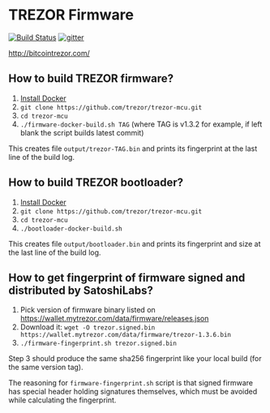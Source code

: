 # TREZOR Firmware

[![Build Status](https://travis-ci.org/trezor/trezor-mcu.svg?branch=master)](https://travis-ci.org/trezor/trezor-mcu) [![gitter](https://badges.gitter.im/trezor/community.svg)](https://gitter.im/trezor/community)

http://bitcointrezor.com/

## How to build TREZOR firmware?

1. <a href="https://docs.docker.com/engine/installation/">Install Docker</a>
2. `git clone https://github.com/trezor/trezor-mcu.git`
3. `cd trezor-mcu`
4. `./firmware-docker-build.sh TAG` (where TAG is v1.3.2 for example, if left blank the script builds latest commit)

This creates file `output/trezor-TAG.bin` and prints its fingerprint at the last line of the build log.

## How to build TREZOR bootloader?

1. <a href="https://docs.docker.com/engine/installation/">Install Docker</a>
2. `git clone https://github.com/trezor/trezor-mcu.git`
3. `cd trezor-mcu`
4. `./bootloader-docker-build.sh`

This creates file `output/bootloader.bin` and prints its fingerprint and size at the last line of the build log.

## How to get fingerprint of firmware signed and distributed by SatoshiLabs?

1. Pick version of firmware binary listed on https://wallet.mytrezor.com/data/firmware/releases.json
2. Download it: `wget -O trezor.signed.bin https://wallet.mytrezor.com/data/firmware/trezor-1.3.6.bin`
3. `./firmware-fingerprint.sh trezor.signed.bin`

Step 3 should produce the same sha256 fingerprint like your local build (for the same version tag).

The reasoning for `firmware-fingerprint.sh` script is that signed firmware has special header holding signatures themselves, which must be avoided while calculating the fingerprint.
